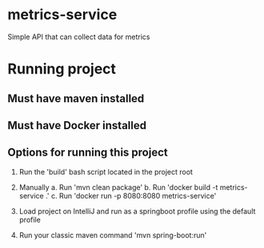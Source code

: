 # metrics-service
Simple API that can collect data for metrics


# Running project

## Must have maven installed
## Must have Docker installed

## Options for running this project

1. Run the 'build' bash script located in the project root

2. Manually 
  a. Run 'mvn clean package'
  b. Run 'docker build -t metrics-service .'
  c. Run 'docker run -p 8080:8080 metrics-service'

3. Load project on IntelliJ and run as a springboot profile using the default profile

4. Run your classic maven command 'mvn spring-boot:run'

